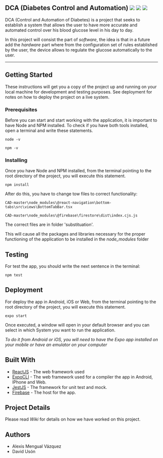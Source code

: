 ## DCA (Diabetes Control and Automation) <img src="https://img.shields.io/badge/npm-6.4.1-blue" /> <img src="https://img.shields.io/badge/react_native-0.61.4-green" /> <img src="https://img.shields.io/badge/react_native_cli-2.0.1-green" />

DCA (Control and Automation of Diabetes) is a project that seeks to establish a system that allows the user to have more accurate and automated control over his blood glucose level in his day to day.

In this project will consist the part of *software*, the idea is that in a future add the *hardware* part where from the configuration set of rules established by the user, the device allows to regulate the glucose automatically to the user.

---

## Getting Started
These instructions will get you a copy of the project up and running on your local machine for development and testing purposes. See deployment for notes on how to deploy the project on a live system.

### Prerequisites
Before you can start and start working with the application, it is important to have Node and NPM installed. To check if you have both tools installed, open a terminal and write these statements.

```
node -v
```
```
npm -v
```

### Installing
Once you have Node and NPM installed, from the terminal pointing to the root directory of the project, you will execute this statement.

```
npm install
```

After do this, you have to change tow files to correct functionality:
 
 ```
CAD-master\node_modules\@react-navigation\bottom-tabs\src\views\BottomTabBar.tsx
 ```
 ```
CAD-master\node_modules\@firebase\firestore\dist\index.cjs.js
 ```
 
 The correct files are in folder 'substituation'.

This will cause all the packages and libraries necessary for the proper functioning of the application to be installed in the *node_modules* folder

## Testing
For test the app, you should write the next sentence in the terminal:

```
npm test
```

## Deployment
For deploy the app in Android, iOS or Web, from the terminal pointing to the root directory of the project, you will execute this statement.

```
expo start
```

Once executed, a window will open in your default browser and you can select in which System you want to run the application.

*To do it from Android or iOS, you will need to have the Expo app installed on your mobile or have an emulator on your computer*

## Built With
* [ReactJS](https://reactjs.org/) - The web framework used
* [ExpoCLI](https://expo.io/) - The web framework used for a compiler the app in Android, IPhone and Web.
* [JestJS](https://jestjs.io/) - The framework for unit test and mock.
* [Firebase](https://firebase.google.com/) - The host for the app.

## Project Details
Please read *Wiki* for details on how we have worked on this project.

## Authors
* Alexis Mengual Vázquez
* David Usón
